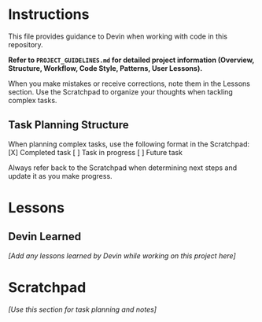 # Instructions

This file provides guidance to Devin when working with code in this repository.

**Refer to `PROJECT_GUIDELINES.md` for detailed project information (Overview, Structure, Workflow, Code Style, Patterns, User Lessons).**

When you make mistakes or receive corrections, note them in the Lessons section.
Use the Scratchpad to organize your thoughts when tackling complex tasks.

## Task Planning Structure
When planning complex tasks, use the following format in the Scratchpad:
[X] Completed task
[ ] Task in progress
[ ] Future task

Always refer back to the Scratchpad when determining next steps and update it as you make progress.

# Lessons

## Devin Learned

*[Add any lessons learned by Devin while working on this project here]*

# Scratchpad

*[Use this section for task planning and notes]* 